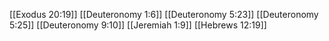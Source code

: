 [[Exodus 20:19]]
[[Deuteronomy 1:6]]
[[Deuteronomy 5:23]]
[[Deuteronomy 5:25]]
[[Deuteronomy 9:10]]
[[Jeremiah 1:9]]
[[Hebrews 12:19]]
